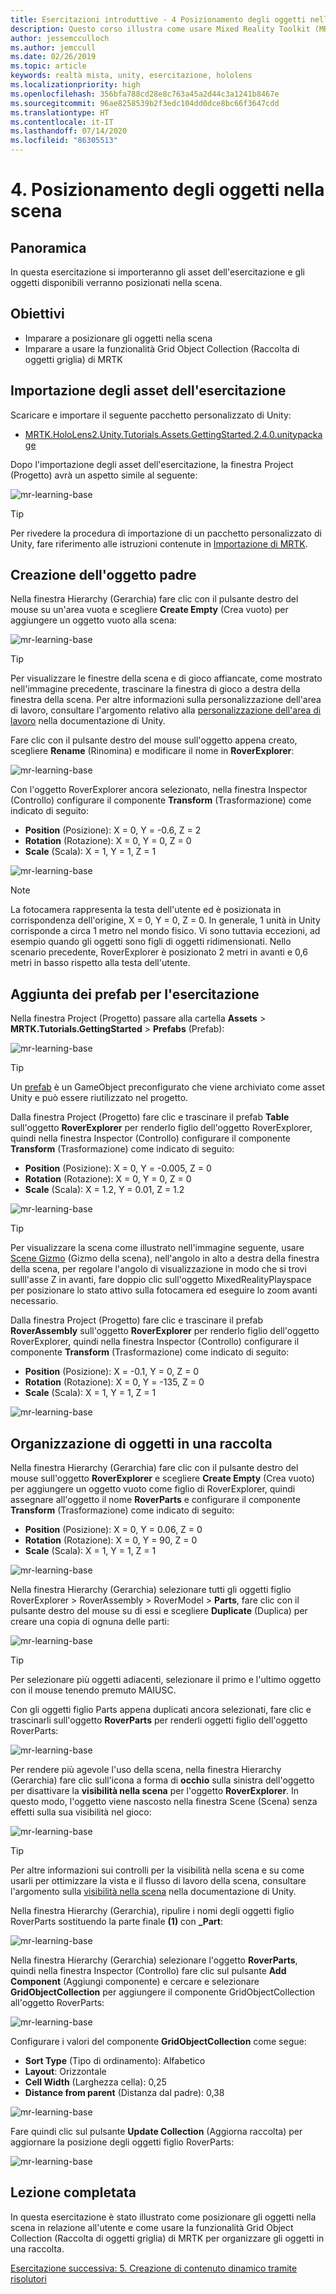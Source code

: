 ```yaml
---
title: Esercitazioni introduttive - 4 Posizionamento degli oggetti nella scena
description: Questo corso illustra come usare Mixed Reality Toolkit (MRTK) per creare un'applicazione di realtà mista.
author: jessemcculloch
ms.author: jemccull
ms.date: 02/26/2019
ms.topic: article
keywords: realtà mista, unity, esercitazione, hololens
ms.localizationpriority: high
ms.openlocfilehash: 356bfa788cd28e8c763a45a2d44c3a1241b8467e
ms.sourcegitcommit: 96ae8258539b2f3edc104dd0dce8bc66f3647cdd
ms.translationtype: HT
ms.contentlocale: it-IT
ms.lasthandoff: 07/14/2020
ms.locfileid: "86305513"
---
```

# <a name="4-positioning-objects-in-the-scene"></a>4. Posizionamento degli oggetti nella scena

## <a name="overview"></a>Panoramica

In questa esercitazione si importeranno gli asset dell'esercitazione e gli oggetti disponibili verranno posizionati nella scena.

## <a name="objectives"></a>Obiettivi

* Imparare a posizionare gli oggetti nella scena
* Imparare a usare la funzionalità Grid Object Collection (Raccolta di oggetti griglia) di MRTK

## <a name="importing-the-tutorial-assets"></a>Importazione degli asset dell'esercitazione

Scaricare e importare il seguente pacchetto personalizzato di Unity:

* [MRTK.HoloLens2.Unity.Tutorials.Assets.GettingStarted.2.4.0.unitypackage](https://github.com/microsoft/MixedRealityLearning/releases/download/getting-started-v2.4.0/MRTK.HoloLens2.Unity.Tutorials.Assets.GettingStarted.2.4.0.unitypackage)

Dopo l'importazione degli asset dell'esercitazione, la finestra Project (Progetto) avrà un aspetto simile al seguente:

![mr-learning-base](images/mr-learning-base/base-04-section1-step1-1.png)

> [!TIP]
> Per rivedere la procedura di importazione di un pacchetto personalizzato di Unity, fare riferimento alle istruzioni contenute in [Importazione di MRTK](mr-learning-base-02.md#importing-the-mixed-reality-toolkit).

## <a name="creating-the-parent-object"></a>Creazione dell'oggetto padre

Nella finestra Hierarchy (Gerarchia) fare clic con il pulsante destro del mouse su un'area vuota e scegliere **Create Empty** (Crea vuoto) per aggiungere un oggetto vuoto alla scena:

![mr-learning-base](images/mr-learning-base/base-04-section2-step1-1.png)

> [!TIP]
> Per visualizzare le finestre della scena e di gioco affiancate, come mostrato nell'immagine precedente, trascinare la finestra di gioco a destra della finestra della scena. Per altre informazioni sulla personalizzazione dell'area di lavoro, consultare l'argomento relativo alla <a href="https://docs.unity3d.com/Manual/CustomizingYourWorkspace.html" target="_blank">personalizzazione dell'area di lavoro</a> nella documentazione di Unity.

Fare clic con il pulsante destro del mouse sull'oggetto appena creato, scegliere **Rename** (Rinomina) e modificare il nome in **RoverExplorer**:

![mr-learning-base](images/mr-learning-base/base-04-section2-step1-2.png)

Con l'oggetto RoverExplorer ancora selezionato, nella finestra Inspector (Controllo) configurare il componente **Transform** (Trasformazione) come indicato di seguito:

* **Position** (Posizione): X = 0, Y = -0.6, Z = 2
* **Rotation** (Rotazione): X = 0, Y = 0, Z = 0
* **Scale** (Scala): X = 1, Y = 1, Z = 1

![mr-learning-base](images/mr-learning-base/base-04-section2-step1-3.png)

> [!NOTE]
> La fotocamera rappresenta la testa dell'utente ed è posizionata in corrispondenza dell'origine, X = 0, Y = 0, Z = 0. In generale, 1 unità in Unity corrisponde a circa 1 metro nel mondo fisico. Vi sono tuttavia eccezioni, ad esempio quando gli oggetti sono figli di oggetti ridimensionati. Nello scenario precedente, RoverExplorer è posizionato 2 metri in avanti e 0,6 metri in basso rispetto alla testa dell'utente.

## <a name="adding-the-tutorial-prefabs"></a>Aggiunta dei prefab per l'esercitazione

Nella finestra Project (Progetto) passare alla cartella **Assets** > **MRTK.Tutorials.GettingStarted** > **Prefabs** (Prefab):

![mr-learning-base](images/mr-learning-base/base-04-section3-step1-1.png)

> [!TIP]
> Un <a href="https://docs.unity3d.com/Manual/Prefabs.html" target="_blank">prefab</a> è un GameObject preconfigurato che viene archiviato come asset Unity e può essere riutilizzato nel progetto.

Dalla finestra Project (Progetto) fare clic e trascinare il prefab **Table** sull'oggetto **RoverExplorer** per renderlo figlio dell'oggetto RoverExplorer, quindi nella finestra Inspector (Controllo) configurare il componente **Transform** (Trasformazione) come indicato di seguito:

* **Position** (Posizione): X = 0, Y = -0.005, Z = 0
* **Rotation** (Rotazione): X = 0, Y = 0, Z = 0
* **Scale** (Scala): X = 1.2, Y = 0.01, Z = 1.2

![mr-learning-base](images/mr-learning-base/base-04-section3-step1-2.png)

> [!TIP]
> Per visualizzare la scena come illustrato nell'immagine seguente, usare <a href="https://docs.unity3d.com/Manual/SceneViewNavigation.html" target="_blank">Scene Gizmo</a> (Gizmo della scena), nell'angolo in alto a destra della finestra della scena, per regolare l'angolo di visualizzazione in modo che si trovi sulll'asse Z in avanti, fare doppio clic sull'oggetto MixedRealityPlayspace per posizionare lo stato attivo sulla fotocamera ed eseguire lo zoom avanti necessario.

Dalla finestra Project (Progetto) fare clic e trascinare il prefab **RoverAssembly** sull'oggetto **RoverExplorer** per renderlo figlio dell'oggetto RoverExplorer, quindi nella finestra Inspector (Controllo) configurare il componente **Transform** (Trasformazione) come indicato di seguito:

* **Position** (Posizione): X = -0.1, Y = 0, Z = 0
* **Rotation** (Rotazione): X = 0, Y = -135, Z = 0
* **Scale** (Scala): X = 1, Y = 1, Z = 1

![mr-learning-base](images/mr-learning-base/base-04-section3-step1-3.png)

## <a name="organizing-objects-in-a-collection"></a>Organizzazione di oggetti in una raccolta

Nella finestra Hierarchy (Gerarchia) fare clic con il pulsante destro del mouse sull'oggetto **RoverExplorer** e scegliere **Create Empty** (Crea vuoto) per aggiungere un oggetto vuoto come figlio di RoverExplorer, quindi assegnare all'oggetto il nome **RoverParts** e configurare il componente **Transform** (Trasformazione) come indicato di seguito:

* **Position** (Posizione): X = 0, Y = 0.06, Z = 0
* **Rotation** (Rotazione): X = 0, Y = 90, Z = 0
* **Scale** (Scala): X = 1, Y = 1, Z = 1

![mr-learning-base](images/mr-learning-base/base-04-section4-step1-1.png)

Nella finestra Hierarchy (Gerarchia) selezionare tutti gli oggetti figlio RoverExplorer > RoverAssembly > RoverModel > **Parts**, fare clic con il pulsante destro del mouse su di essi e scegliere **Duplicate** (Duplica) per creare una copia di ognuna delle parti:

![mr-learning-base](images/mr-learning-base/base-04-section4-step1-2.png)

> [!TIP]
> Per selezionare più oggetti adiacenti, selezionare il primo e l'ultimo oggetto con il mouse tenendo premuto MAIUSC.

Con gli oggetti figlio Parts appena duplicati ancora selezionati, fare clic e trascinarli sull'oggetto **RoverParts** per renderli oggetti figlio dell'oggetto RoverParts:

![mr-learning-base](images/mr-learning-base/base-04-section4-step1-3.png)

Per rendere più agevole l'uso della scena, nella finestra Hierarchy (Gerarchia) fare clic sull'icona a forma di **occhio** sulla sinistra dell'oggetto per disattivare la **visibilità nella scena** per l'oggetto **RoverExplorer**. In questo modo, l'oggetto viene nascosto nella finestra Scene (Scena) senza effetti sulla sua visibilità nel gioco:

![mr-learning-base](images/mr-learning-base/base-04-section4-step1-4.png)

> [!TIP]
> Per altre informazioni sui controlli per la visibilità nella scena e su come usarli per ottimizzare la vista e il flusso di lavoro della scena, consultare l'argomento sulla <a href="https://docs.unity3d.com/Manual/SceneVisibility.html" target="_blank">visibilità nella scena</a> nella documentazione di Unity.

Nella finestra Hierarchy (Gerarchia), ripulire i nomi degli oggetti figlio RoverParts sostituendo la parte finale **(1)** con **_Part**:

![mr-learning-base](images/mr-learning-base/base-04-section4-step1-5.png)

Nella finestra Hierarchy (Gerarchia) selezionare l'oggetto **RoverParts**, quindi nella finestra Inspector (Controllo) fare clic sul pulsante **Add Component** (Aggiungi componente) e cercare e selezionare **GridObjectCollection** per aggiungere il componente GridObjectCollection all'oggetto RoverParts:

![mr-learning-base](images/mr-learning-base/base-04-section4-step1-6.png)

Configurare i valori del componente **GridObjectCollection** come segue:

* **Sort Type** (Tipo di ordinamento): Alfabetico
* **Layout**: Orizzontale
* **Cell Width** (Larghezza cella): 0,25
* **Distance from parent** (Distanza dal padre): 0,38

![mr-learning-base](images/mr-learning-base/base-04-section4-step1-7.png)

Fare quindi clic sul pulsante **Update Collection** (Aggiorna raccolta) per aggiornare la posizione degli oggetti figlio RoverParts:

![mr-learning-base](images/mr-learning-base/base-04-section4-step1-8.png)

## <a name="congratulations"></a>Lezione completata

In questa esercitazione è stato illustrato come posizionare gli oggetti nella scena in relazione all'utente e come usare la funzionalità Grid Object Collection (Raccolta di oggetti griglia) di MRTK per organizzare gli oggetti in una raccolta.

[Esercitazione successiva: 5. Creazione di contenuto dinamico tramite risolutori](mr-learning-base-05.md)
